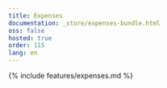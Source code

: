 ```yaml
---
title: Expenses
documentation: _store/expenses-bundle.html
oss: false
hosted: true
order: 115
lang: en
---
```


{% include features/expenses.md %}